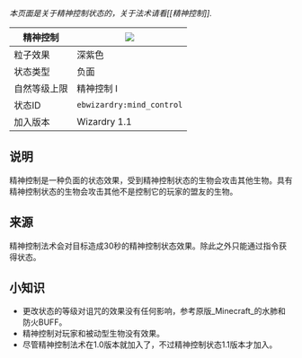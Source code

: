 _本页面是关于精神控制状态的，关于法术请看[[精神控制]]._

| 精神控制 | ![](https://github.com/Electroblob77/Wizardry/blob/1.12.2/src/main/resources/assets/ebwizardry/textures/gui/potion_icon_mind_control.png) |
| --- | --- |
| 粒子效果 | 深紫色 |
| 状态类型 | 负面 |
| 自然等级上限 | 精神控制 I |
| 状态ID | `ebwizardry:mind_control` |
| 加入版本 | Wizardry 1.1 |

## 说明
精神控制是一种负面的状态效果，受到精神控制状态的生物会攻击其他生物。具有精神控制状态的生物会攻击其他不是控制它的玩家的盟友的生物。 

## 来源
精神控制法术会对目标造成30秒的精神控制状态效果。除此之外只能通过指令获得状态。 

## 小知识
- 更改状态的等级对诅咒的效果没有任何影响，参考原版_Minecraft_的水肺和防火BUFF。
- 精神控制对玩家和被动型生物没有效果。
- 尽管精神控制法术在1.0版本就加入了，不过精神控制状态1.1版本才加入。
